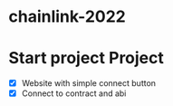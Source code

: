 # chainlink-2022

# Start project Project 
- [x] Website with simple connect button
- [x] Connect to contract and abi